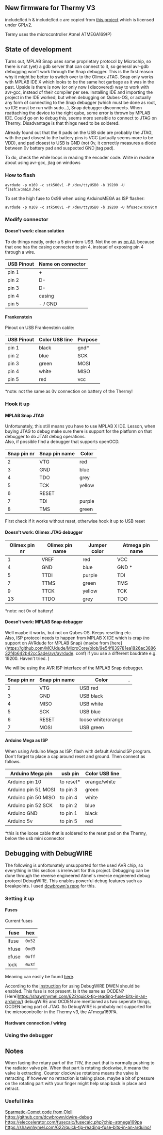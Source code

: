 ## New firmware for Thermy V3

include/lcd.h & include/lcd.c are copied from [this project](https://github.com/NerdyProjects/sparmatic-zero) which is licensed under GPLv2.

Termy uses the microcontroller Atmel ATMEGA169(P)

## State of development
Turns out, MPLAB Snap uses some proprietary protocol by Microchip, so there is not (yet) a gdb server that can 
connect to it, so general avr-gdb debugging won't work through the Snap debugger. This is the first reason why it 
might be better to switch over to the Olimex JTAG. 
Snap only works with MPLAB IDE X which looks to be the same hot garbage as it was in the past. Upside is there is 
now (or only now I discovered) way to work with avr-gcc, instead of their compiler per see. Installing IDE and 
importing the project in the IDE worked, but when debugging on Qubes-OS, or actually any form of connecting to the 
Snap debugger (which must be done as root, so IDE must be run with sudo...), Snap debugger disconnects. When 
reattaching the device to the right qube, some error is thrown by MPLAB IDE. Could go on to debug this, seems more 
sensible to connect to JTAG on Thermy. Disadvantage is that things need to be soldered. 

Already found out that the 6 pads on the USB side are probably the JTAG, with the pad closest to the battery pins is 
VCC (actually seems more to be VDD), and pad closest to USB is GND (not 0v, it correctly measures a diode between 
0v battery pad and suspected GND jtag pad).

To do, check the while loops in reading the encoder code. Write in readme about using avr-gcc, jtag on windows 


### How to flash

```shell
avrdude -p m169 -c stk500v1 -P /dev/ttyUSB0 -b 19200 -U flash:w:main.hex 
```

To set the high fuse to 0x99 when using ArduinoMEGA as ISP flasher:
```shell
avrdude -p m169 -c stk500v1 -P /dev/ttyUSB0 -b 19200 -U hfuse:w:0x99:m
```

### Modify connector
#### Doesn't work: clean solution
To do things neatly, order a 5 pin micro USB. Not the on as [on Ali](https://aliexpress.com/item/33036984200.html).
because that one has the casing connected to pin 4, instead of exposing pin 4 through a wire.

USB Pinout | Name on connector
--- | --- 
pin 1 | +
pin 2 | D-
pin 3 | D+
pin 4 |  casing
pin 5 | - / GND


#### Frankenstein
Pinout on USB Frankenstein cable:

USB Pinout | Color USB line | Purpose
--- | --- | ---
pin 1 | black | gnd*
pin 2 | blue | SCK
pin 3 | green | MOSI
pin 4 | white | MISO
pin 5 | red | vcc

*note: not the same as 0v connection on battery of the Thermy!


### Hook it up

#### MPLAB Snap JTAG
Unfortunately, this still means you have to use MPLAB X IDE. Lesson, when buying JTAG to debug make sure there is 
support for the platform on that debugger to do JTAG debug operations.<br>
Also, if possible find a debugger that supports openOCD.

Snap pin nr | Snap pin name | Color
--- | --- | --- 
2 | VTG | red
3 | GND | blue
4 | TDO | grey
5 | TCK | yellow
6 | RESET | 
7 | TDI |  purple
8 | TMS | green

First check if it works without reset, otherwise hook it up to USB reset

#### Doesn't work: Olimex JTAG debugger

Olimex pin nr | Olimex pin name | Jumper color | Atmega pin name
--- | --- | --- | ---
1 | VREF | red | VCC
4 | GND  | blue | GND *
5 | TTDI | purple | TDI
7 | TTMS | green  | TMS
9 | TTCK | yellow  | TCK
13 | TTDO | grey | TDO

*note: not 0v of battery!

#### Doesn't work: MPLAB Snap debugger
Well maybe it works, but not on Qubes OS. Keeps resetting etc. <br>
Also, ISP protocol needs to happen from MPLAB X IDE which is crap (no support on AVRdude for MPLAB Snap)
(maybe from [here](https://github.com/MCUdude/MicroCore/blob/9e54f839781ea1826ac388632f4b642b42cc5ade/avr/avrdude.
conf) if you use a different baudrate e.g. 19200. Haven't tried. )


We will be using the AVR ISP interface of the MPLAB Snap debugger.

Snap pin nr | Snap pin name | Color | .
--- | --- | --- | ---
2 | VTG | USB red  |
3 | GND  | USB black  |
4 | MISO | USB white |
5 | SCK | USB blue |
6 | RESET | loose white/orange |
7 | MOSI | USB green  |


#### Arduino Mega as ISP
When using Arduino Mega as ISP, flash with default ArduinoISP program. Don't forget to place a cap around reset and
ground. Then connect as follows.

Arduino Mega pin | usb pin | Color USB line
--- | --- | ---
Arduino pin 10 | to reset*  | orange/white
Arduino pin 51 MOSI  | to pin 3 | green
Arduino pin 50 MISO | to pin 4 | white
Arduino pin 52 SCK | to pin 2 | blue
Arduino GND | to pin 1 | black
Arduino 5v | to pin 5 | red

*this is the loose cable that is soldered to the reset pad on the Thermy, below the usb mini connector


## Debugging with DebugWIRE

The following is unfortunately unsupported for the used AVR chip, so everything in this section is irrelevant for
this project.
Debugging can be done through the reverse engineered Atmel's reverse engineered debug protocol DebugWIRE. This
enables powerful debug features such as breakpoints. I used [dcwbrown's repo](https://github.com/dcwbrown/dwire-debug) for this.

### Setting it up

#### Fuses
Current fuses

fuse | hex
--- | ---
lfuse | `0x52`
hfuse | `0xd9`
efuse | `0xff`
lock |  `0x3f`

Meaning can easily be found [here](https://eleccelerator.com/fusecalc/fusecalc.php?chip=atmega169pa).

According to the [instruction](https://github.com/dcwbrown/dwire-debug) for using DebugWIRE DWEN should be enabled. This fuse is not present. Is it the same as OCDEN? [Here]https://shawnhymel.com/622/quick-tip-reading-fuse-bits-in-an-arduino/) debugWIRE and OCDEN are mentioned as two seperate things, OCDEN being part of JTAG. So DebugWIRE is probably not supported for the microcontroller in the Thermy v3, the ATmega169PA.

#### Hardware connection / wiring

### Using the debugger



## Notes
When facing the rotary part of the TRV, the part that is normally pushing to the radiator valve pin. When that part 
is rotating clockwise, it means the valve is extracting. Counter clockwise rotations means the valve is retracting. 
If however no retraction is taking place, maybe a bit of pressure on the rotating part with your finger might help 
snap back in place and retract.


### Useful links
[Sparmatic-Comet code from Olell](https://github.com/olell/Sparmatic-Comet) <br>
https://github.com/dcwbrown/dwire-debug <br>
https://eleccelerator.com/fusecalc/fusecalc.php?chip=atmega169pa <br>
https://shawnhymel.com/622/quick-tip-reading-fuse-bits-in-an-arduino/ <br>